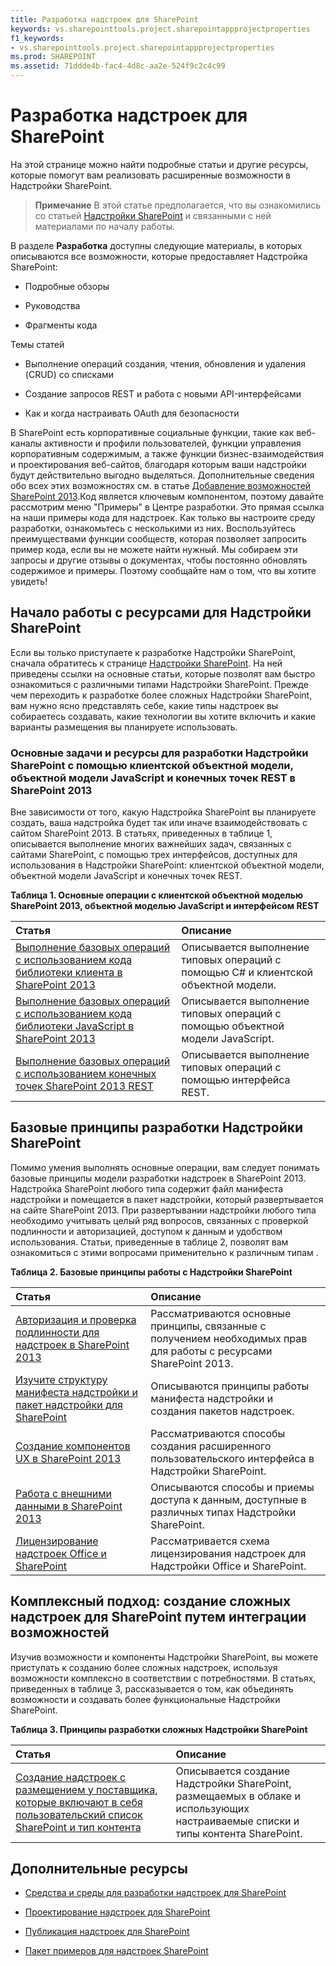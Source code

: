 ```yaml
---
title: Разработка надстроек для SharePoint
keywords: vs.sharepointtools.project.sharepointappprojectproperties
f1_keywords:
- vs.sharepointtools.project.sharepointappprojectproperties
ms.prod: SHAREPOINT
ms.assetid: 71ddde4b-fac4-4d8c-aa2e-524f9c2c4c99
---
```



# Разработка надстроек для SharePoint
На этой странице можно найти подробные статьи и другие ресурсы, которые помогут вам реализовать расширенные возможности в Надстройки SharePoint.
> **Примечание**
> В этой статье предполагается, что вы ознакомились со статьей  [Надстройки SharePoint](sharepoint-add-ins.md) и связанными с ней материалами по началу работы.
  
    
    

В разделе **Разработка** доступны следующие материалы, в которых описываются все возможности, которые предоставляет Надстройка SharePoint:
- Подробные обзоры
    
  
- Руководства
    
  
- Фрагменты кода
    
  
Темы статей 
- Выполнение операций создания, чтения, обновления и удаления (CRUD) со списками
    
  
- Создание запросов REST и работа с новыми API-интерфейсами
    
  
- Как и когда настраивать OAuth для безопасности
    
  
В SharePoint есть корпоративные социальные функции, такие как веб-каналы активности и профили пользователей, функции управления корпоративным содержимым, а также функции бизнес-взаимодействия и проектирования веб-сайтов, благодаря которым ваши надстройки будут действительно выгодно выделяться. Дополнительные сведения обо всех этих возможностях см. в статье  [Добавление возможностей SharePoint 2013](http://msdn.microsoft.com/library/11ecb65e-6dc5-4cf1-80ca-3c16418697b6%28Office.15%29.aspx).Код является ключевым компонентом, поэтому давайте рассмотрим меню "Примеры" в Центре разработки. Это прямая ссылка на наши примеры кода для надстроек. Как только вы настроите среду разработки, ознакомьтесь с несколькими из них. Воспользуйтесь преимуществами функции сообществ, которая позволяет запросить пример кода, если вы не можете найти нужный. Мы собираем эти запросы и другие отзывы о документах, чтобы постоянно обновлять содержимое и примеры. Поэтому сообщайте нам о том, что вы хотите увидеть!
## Начало работы с ресурсами для Надстройки SharePoint
<a name="bk_gettingstarted"> </a>

Если вы только приступаете к разработке Надстройки SharePoint, сначала обратитесь к странице  [Надстройки SharePoint](sharepoint-add-ins.md). На ней приведены ссылки на основные статьи, которые позволят вам быстро ознакомиться с различными типами Надстройки SharePoint. Прежде чем переходить к разработке более сложных Надстройки SharePoint, вам нужно ясно представлять себе, какие типы надстроек вы собираетесь создавать, какие технологии вы хотите включить и какие варианты размещения вы планируете использовать.
  
    
    

### Основные задачи и ресурсы для разработки Надстройки SharePoint с помощью клиентской объектной модели, объектной модели JavaScript и конечных точек REST в SharePoint 2013
<a name="bk_essentials"> </a>

Вне зависимости от того, какую Надстройка SharePoint вы планируете создать, ваша надстройка будет так или иначе взаимодействовать с сайтом SharePoint 2013. В статьях, приведенных в таблице 1, описывается выполнение многих важнейших задач, связанных с сайтами SharePoint, с помощью трех интерфейсов, доступных для использования в Надстройки SharePoint: клиентской объектной модели, объектной модели JavaScript и конечных точек REST.
  
    
    

**Таблица 1. Основные операции с клиентской объектной моделью SharePoint 2013, объектной моделью JavaScript и интерфейсом REST**


|**Статья**|**Описание**|
|:-----|:-----|
| [Выполнение базовых операций с использованием кода библиотеки клиента в SharePoint 2013](complete-basic-operations-using-sharepoint-2013-client-library-code.md) <br/> |Описывается выполнение типовых операций с помощью C# и клиентской объектной модели.  <br/> |
| [Выполнение базовых операций с использованием кода библиотеки JavaScript в SharePoint 2013](complete-basic-operations-using-javascript-library-code-in-sharepoint-2013.md) <br/> |Описывается выполнение типовых операций с помощью объектной модели JavaScript.  <br/> |
| [Выполнение базовых операций с использованием конечных точек SharePoint 2013 REST](complete-basic-operations-using-sharepoint-2013-rest-endpoints.md) <br/> |Описывается выполнение типовых операций с помощью интерфейса REST.  <br/> |
   

## Базовые принципы разработки Надстройки SharePoint
<a name="bk_fundamentals"> </a>

Помимо умения выполнять основные операции, вам следует понимать базовые принципы модели разработки надстроек в SharePoint 2013. Надстройка SharePoint любого типа содержит файл манифеста надстройки и помещается в пакет надстройки, который развертывается на сайте SharePoint 2013. При развертывании надстройки любого типа необходимо учитывать целый ряд вопросов, связанных с проверкой подлинности и авторизацией, доступом к данным и удобством использования. Статьи, приведенные в таблице 2, позволят вам ознакомиться с этими вопросами применительно к различным типам .
  
    
    

**Таблица 2. Базовые принципы работы с Надстройки SharePoint**


|**Статья**|**Описание**|
|:-----|:-----|
| [Авторизация и проверка подлинности для надстроек в SharePoint 2013](authorization-and-authentication-of-sharepoint-add-ins.md) <br/> |Рассматриваются основные принципы, связанные с получением необходимых прав для работы с ресурсами SharePoint 2013.  <br/> |
| [Изучите структуру манифеста надстройки и пакет надстройки для SharePoint](explore-the-app-manifest-structure-and-the-package-of-a-sharepoint-add-in.md) <br/> |Описываются принципы работы манифеста надстройки и создания пакетов надстроек.  <br/> |
| [Создание компонентов UX в SharePoint 2013](create-ux-components-in-sharepoint-2013.md) <br/> |Рассматриваются способы создания расширенного пользовательского интерфейса в Надстройки SharePoint.  <br/> |
| [Работа с внешними данными в SharePoint 2013](work-with-external-data-in-sharepoint-2013.md) <br/> |Описываются способы и приемы доступа к данным, доступные в различных типах Надстройки SharePoint.  <br/> |
| [Лицензирование надстроек Office и SharePoint](http://msdn.microsoft.com/library/3e0e8ff6-66d6-44ff-b0c2-59108ebd9181%28Office.15%29.aspx) <br/> |Рассматривается схема лицензирования надстроек для Надстройки Office и SharePoint.  <br/> |
   

## Комплексный подход: создание сложных надстроек для SharePoint путем интеграции возможностей
<a name="bk_integrate"> </a>

Изучив возможности и компоненты Надстройки SharePoint, вы можете приступать к созданию более сложных надстроек, используя возможности комплексно в соответствии с потребностями. В статьях, приведенных в таблице 3, рассказывается о том, как объединять возможности и создавать более функциональные Надстройки SharePoint.
  
    
    

**Таблица 3. Принципы разработки сложных Надстройки SharePoint**


|**Статья**|**Описание**|
|:-----|:-----|
| [Создание надстроек с размещением у поставщика, которые включают в себя пользовательский список SharePoint и тип контента](create-a-provider-hosted-add-in-that-includes-a-custom-sharepoint-list-and-conte.md) <br/> |Описывается создание Надстройки SharePoint, размещаемых в облаке и использующих настраиваемые списки и типы контента SharePoint.  <br/> |
   

## Дополнительные ресурсы
<a name="bk_addresources"> </a>


-  [Средства и среды для разработки надстроек для SharePoint](tools-and-environments-for-developing-sharepoint-add-ins.md)
    
  
-  [Проектирование надстроек для SharePoint](design-sharepoint-add-ins.md)
    
  
-  [Публикация надстроек для SharePoint](publish-sharepoint-add-ins.md)
    
  
-  [Пакет примеров для надстроек SharePoint](http://code.msdn.microsoft.com/office/Apps-for-SharePoint-sample-64c80184)
    
  


